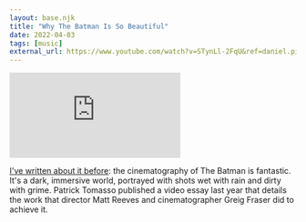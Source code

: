 ```yaml
---
layout: base.njk
title: "Why The Batman Is So Beautiful"
date: 2022-04-03
tags: [music]
external_url: https://www.youtube.com/watch?v=STynLl-2FqU&ref=daniel.pizza
---
```


<div class="mt-7 relative w-full pb-[56.25%] overflow-hidden">
  <iframe
    class="absolute top-0 left-0 w-full h-full"
    src="https://www.youtube-nocookie.com/embed/STynLl-2FqU?si=l6-vV_wUdbQdaT9w&amp;controls=0" 
    title="YouTube video player"
    frameborder="0"
    allow="accelerometer; autoplay; clipboard-write; encrypted-media; gyroscope; picture-in-picture; web-share"
    referrerpolicy="strict-origin-when-cross-origin"
    allowfullscreen>
  </iframe>
</div>

[I've written about it before](/journal/big-screen-intimacy "My essay on movie-going"): the cinematography of The Batman is fantastic. It's a dark, immersive world, portrayed with shots wet with rain and dirty with grime. Patrick Tomasso published a video essay last year that details the work that director Matt Reeves and cinematographer Greig Fraser did to achieve it.
